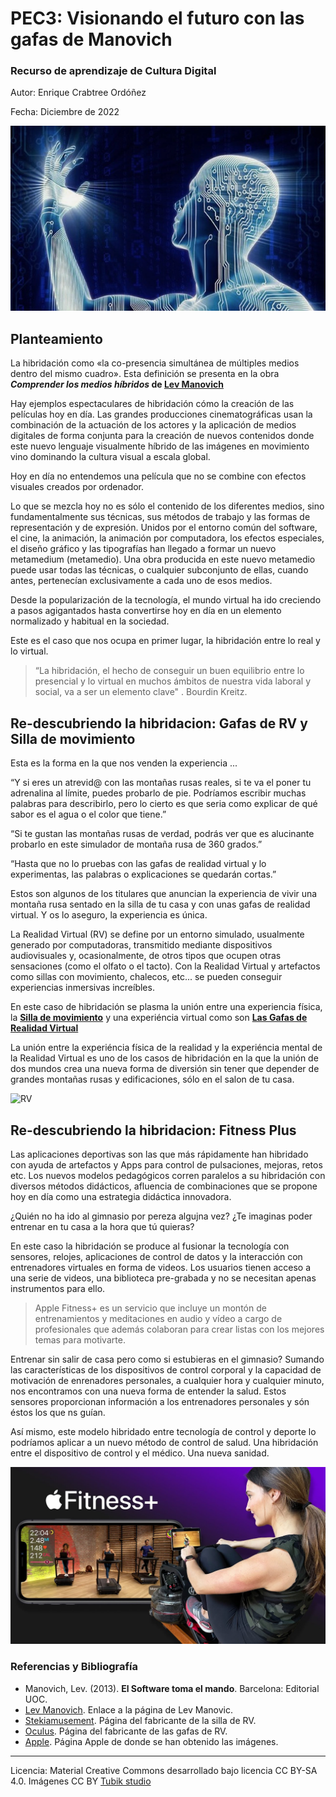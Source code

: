 # PEC3: Visionando el futuro con las gafas de Manovich 

### Recurso de aprendizaje de Cultura Digital 


Autor: Enrique Crabtree Ordóñez


Fecha: Diciembre de 2022

![Cultura Digital](https://github.com/KikeCrabtree/PEC3_Manovich_Reloaded/blob/main/inteligencia_artificial.png) 



## Planteamiento


La hibridación como «la co-presencia simultánea de múltiples medios dentro del mismo cuadro». Esta definición se presenta en la obra **_Comprender los medios híbridos_ de [Lev Manovich](http://manovich.net/)**

Hay ejemplos espectaculares de hibridación cómo la creación de las películas hoy en día. Las grandes producciones cinematográficas usan la combinación de la actuación de los actores y la aplicación de medios digitales de forma conjunta para la creación de nuevos contenidos donde este nuevo lenguaje visualmente híbrido de las imágenes en movimiento vino dominando la cultura visual a escala global.

Hoy en día no entendemos una película que no se combine con efectos visuales creados por ordenador.

Lo que se mezcla hoy no es sólo el contenido de los diferentes medios, sino fundamentalmente sus técnicas, sus métodos de trabajo y las formas de representación y de expresión. Unidos por el entorno común del software, el cine, la animación, la animación por computadora, los efectos especiales, el diseño gráfico y las tipografías han llegado a formar un nuevo metamedium (metamedio). Una obra producida en este nuevo metamedio puede usar todas las técnicas, o cualquier subconjunto de ellas, cuando antes, pertenecían exclusivamente a cada uno de esos medios.

Desde la popularización de la tecnología, el mundo virtual ha ido creciendo a pasos agigantados hasta convertirse hoy en día en un elemento normalizado y habitual en la sociedad.


Este es el caso que nos ocupa en primer lugar, la hibridación entre lo real y lo virtual.
> “La hibridación, el hecho de conseguir un buen equilibrio entre lo presencial y lo virtual en muchos ámbitos de nuestra vida laboral y social, va a ser un elemento clave" . Bourdin Kreitz.




## Re-descubriendo la hibridacion:  **Gafas de RV y Silla de movimiento**

Esta es la forma en la que nos venden la experiencia ...

“Y si eres un atrevid@ con las montañas rusas reales, si te va el poner tu adrenalina al límite, puedes probarlo de pie. Podríamos escribir muchas palabras para describirlo, pero lo cierto es que seria como explicar de qué sabor es el agua o el color que tiene.”

“Si te gustan las montañas rusas de verdad, podrás ver que es alucinante probarlo en este simulador de montaña rusa de 360 grados.”

“Hasta que no lo pruebas con las gafas de realidad virtual y lo experimentas, las palabras o explicaciones se quedarán cortas.”

Estos son algunos de los titulares que anuncian la experiencia de vivir una montaña rusa sentado en la silla de tu casa y con unas gafas de realidad virtual. Y os lo aseguro, la experiencia es única.

La Realidad Virtual (RV) se define por un entorno simulado, usualmente generado por computadoras,
transmitido mediante dispositivos audiovisuales y, ocasionalmente, de otros tipos que ocupen otras
sensaciones (como el olfato o el tacto). Con la Realidad Virtual y artefactos como sillas con movimiento, chalecos, etc... se pueden conseguir experiencias inmersivas increíbles.

En este caso de hibridación se plasma la unión entre una experiencia física, la **[Silla de movimiento](https://www.stekiamusement.com/es/silla-de-movimiento-vr-360)** y una experiéncia virtual como son **[Las Gafas de Realidad Virtual](https://www.oculus.com/experiences/quest/?locale=es_ES)**

La unión entre la experiéncia física de la realidad y la experiéncia mental de la Realidad Virtual es uno de los casos de hibridación en la que la unión de dos mundos crea una nueva forma de diversión sin tener que depender de grandes montañas rusas y edificaciones, sólo en el salon de tu casa.

![RV](https://www.xd-cinema.com/wp-content/uploads/2021/01/360-vr-flight-simulator.jpg)



## Re-descubriendo la hibridacion:  **Fitness Plus**

Las aplicaciones deportivas son las que más rápidamente han hibridado con ayuda de artefactos y Apps para control de pulsaciones, mejoras, retos etc.
Los nuevos modelos pedagógicos corren paralelos a su hibridación con diversos métodos didácticos, afluencia de combinaciones que se propone hoy en día como una estrategia didáctica innovadora.

¿Quién no ha ido al gimnasio por pereza algujna vez? ¿Te imaginas poder entrenar en tu casa a la hora que tú quieras?

En este caso la hibridación se produce al fusionar la tecnología con sensores, relojes, aplicaciones de control de datos y la interacción con entrenadores virtuales en forma de videos. Los usuarios tienen acceso a una serie de videos, una biblioteca pre-grabada y no se necesitan apenas instrumentos para ello.

> Apple Fitness+ es un servicio que incluye un montón de entrenamientos y meditaciones en audio y vídeo a cargo de profesionales que además colaboran para crear listas con los mejores temas para motivarte.

Entrenar sin salir de casa pero como si estubieras en el gimnasio? Sumando las características de los dispositivos de control corporal y la capacidad de motivación de enrenadores personales, a cualquier hora y cualquier minuto, nos encontramos con una nueva forma de entender la salud.
Estos sensores proporcionan información a los entrenadores personales y són éstos los que ns guían. 

Así mismo, este modelo hibridado entre tecnología de control y deporte lo podríamos aplicar a un nuevo método de control de salud. Una hibridación entre el dispositivo de control y el médico. Una nueva sanidad.



![Fitness plus](https://github.com/KikeCrabtree/PEC3_Manovich_Reloaded/blob/main/fitness4.jpeg)



### Referencias y Bibliografía

* Manovich, Lev. (2013). **El Software toma el mando**. Barcelona: Editorial UOC. 
* [Lev Manovich](http://manovich.net/). Enlace a la página de Lev Manovic.
* [Stekiamusement](https://www.stekiamusement.com/es/silla-de-movimiento-vr-360). Página del fabricante de la silla de RV.
* [Oculus](https://www.oculus.com/experiences/quest/?locale=es_ES). Página del fabricante de las gafas de RV.
* [Apple](https://www.apple.com/es/). Página Apple de donde se han obtenido las imágenes.
----

Licencia: Material Creative Commons desarrollado bajo licencia CC BY-SA 4.0. Imágenes CC BY [Tubik studio](https://blog.tubikstudio.com/how-to-create-original-flat-illustrations-designers-tips/) 
